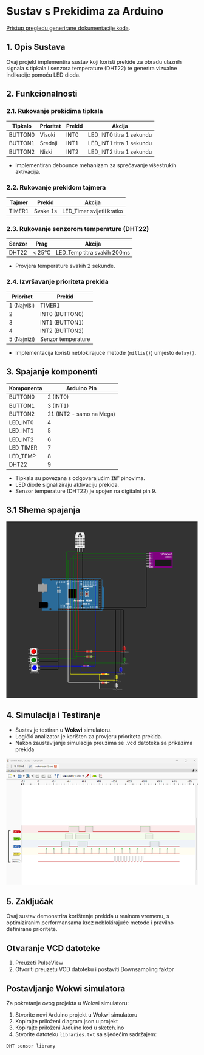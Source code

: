 # Sustav s Prekidima za Arduino
[Pristup pregledu generirane dokumentacije koda](https://karlocvitak.github.io/RUS--Monitor-za-bebe/).

## 1. Opis Sustava
Ovaj projekt implementira sustav koji koristi prekide za obradu ulaznih signala s tipkala i senzora temperature (DHT22) te generira vizualne indikacije pomoću LED dioda.

## 2. Funkcionalnosti

### 2.1. Rukovanje prekidima tipkala
| Tipkalo  | Prioritet | Prekid  | Akcija |
|----------|----------|---------|--------|
| BUTTON0  | Visoki   | INT0    | LED_INT0 titra 1 sekundu |
| BUTTON1  | Srednji  | INT1    | LED_INT1 titra 1 sekundu |
| BUTTON2  | Niski    | INT2    | LED_INT2 titra 1 sekundu |

- Implementiran debounce mehanizam za sprečavanje višestrukih aktivacija.

### 2.2. Rukovanje prekidom tajmera
| Tajmer   | Prekid  | Akcija |
|----------|--------|--------|
| TIMER1   | Svake 1s | LED_Timer svijetli kratko |

### 2.3. Rukovanje senzorom temperature (DHT22)
| Senzor  | Prag | Akcija |
|---------|------|--------|
| DHT22   | < 25°C | LED_Temp titra svakih 200ms |

- Provjera temperature svakih 2 sekunde.

### 2.4. Izvršavanje prioriteta prekida
| Prioritet | Prekid  |
|-----------|---------|
| 1 (Najviši) | TIMER1 |
| 2 | INT0 (BUTTON0) |
| 3 | INT1 (BUTTON1) |
| 4 | INT2 (BUTTON2) |
| 5 (Najniži) | Senzor temperature |

- Implementacija koristi neblokirajuće metode (`millis()`) umjesto `delay()`.

## 3. Spajanje komponenti
| Komponenta   | Arduino Pin |
|-------------|------------|
| BUTTON0     | 2 (INT0) |
| BUTTON1     | 3 (INT1) |
| BUTTON2     | 21 (INT2 - samo na Mega) |
| LED_INT0    | 4 |
| LED_INT1    | 5 |
| LED_INT2    | 6 |
| LED_TIMER   | 7 |
| LED_TEMP    | 8 |
| DHT22       | 9 |

- Tipkala su povezana s odgovarajućim `INT` pinovima.
- LED diode signaliziraju aktivaciju prekida.
- Senzor temperature (DHT22) je spojen na digitalni pin 9.

## 3.1 Shema spajanja

![Dijagram spajanja](images/shema_spajanja.png)



## 4. Simulacija i Testiranje
- Sustav je testiran u **Wokwi** simulatoru.
- Logički analizator je korišten za provjeru prioriteta prekida.
- Nakon zaustavljanje simulacija preuzima se .vcd datoteka sa prikazima prekida 

![VCD](images/vcd_simulacije.png)

## 5. Zaključak
Ovaj sustav demonstrira korištenje prekida u realnom vremenu, s optimiziranim performansama kroz neblokirajuće metode i pravilno definirane prioritete.

## Otvaranje VCD datoteke
1. Preuzeti PulseView
2. Otvoriti preuzetu VCD datoteku i postaviti Downsampling faktor

## Postavljanje Wokwi simulatora

Za pokretanje ovog projekta u Wokwi simulatoru:

1. Stvorite novi Arduino projekt u Wokwi simulatoru
2. Kopirajte priloženi diagram.json u projekt
3. Kopirajte priloženi Arduino kod u sketch.ino
4. Stvorite datoteku `libraries.txt` sa sljedećim sadržajem:

```
DHT sensor library
```
